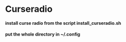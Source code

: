 # Curseradio

#### install curse radio from the script install_curseradio.sh 
#### put the whole directory in ~/.config
